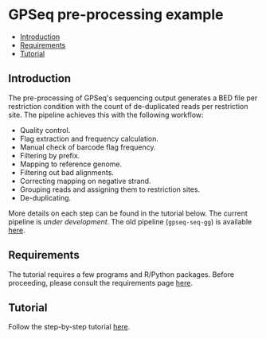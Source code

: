 # GPSeq pre-processing example

<!-- MarkdownTOC -->

- [Introduction](#introduction)
- [Requirements](#requirements)
- [Tutorial](#tutorial)

<!-- /MarkdownTOC -->

## Introduction

The pre-processing of GPSeq's sequencing output generates a BED file per restriction condition with the count of de-duplicated reads per restriction site. The pipeline achieves this with the following workflow:

* Quality control.
* Flag extraction and frequency calculation.
* Manual check of barcode flag frequency.
* Filtering by prefix.
* Mapping to reference genome.
* Filtering out bad alignments.
* Correcting mapping on negative strand.
* Grouping reads and assigning them to restriction sites.
* De-duplicating.

More details on each step can be found in the tutorial below. The current pipeline is *under development*. The old pipeline (`gpseq-seq-gg`) is available [here](https://github.com/ggirelli/gpseq-seq-gg).

## Requirements

The tutorial requires a few programs and R/Python packages. Before proceeding, please consult the requirements page [here](pages/requirements.md).

## Tutorial

Follow the step-by-step tutorial [here](pages/tutorial.md).
